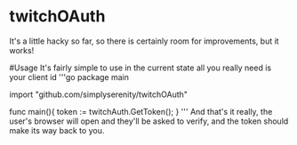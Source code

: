 # twitchOAuth
It's a little hacky so far, so there is certainly room for improvements, but it works!


#Usage
It's fairly simple to use in the current state all you really need is your client id
'''go
package main

import "github.com/simplyserenity/twitchOAuth"

func main(){
  token := twitchAuth.GetToken(<clientID>);
}
'''
And that's it really, the user's browser will open and they'll be asked to verify, and the token should make its way back to you.
